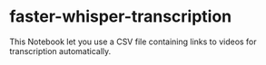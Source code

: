 # faster-whisper-transcription
This Notebook let you use a CSV file containing links to videos for transcription automatically.
